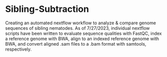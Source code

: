 # Sibling-Subtraction
Creating an automated nextflow workflow to analyze &amp; compare genome sequences of sibling nematodes.
As of 7/27/2023, individual nextflow scripts have been written to evaluate sequence qualities with FastQC, index a reference genome with BWA, align to an indexed reference genome with BWA, and convert aligned .sam files to a .bam format with samtools, respectively.
